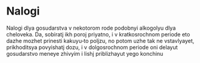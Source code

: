 #  Nalogi

Nalogi dlya gosudarstva v nekotorom rode podobnyi alkogolyu dlya cheloveka. Da, sobiratj ikh poroj priyatno, i v kratkosrochnom periode eto dazhe mozhet prinesti kakuyu‐to poljzu, no potom uzhe tak ne vstavlyayet, prikhoditsya povyishatj dozu, i v dolgosrochnom periode oni delayut gosudarstvo meneye zhivyim i lishj priblizhayut yego konchinu
